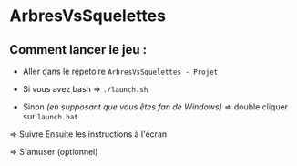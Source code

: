 # ArbresVsSquelettes

## Comment lancer le jeu :

- Aller dans le répetoire `ArbresVsSquelettes - Projet`

- Si vous avez bash => `./launch.sh`
- Sinon *(en supposant que vous êtes fan de Windows)* => double cliquer sur `launch.bat`

=> Suivre Ensuite les instructions à l'écran

=> S'amuser (optionnel)